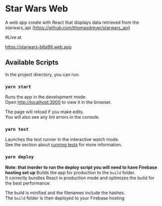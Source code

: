 # Star Wars Web

A web app create with React that displays data
retrieved from the starwars_api (https://github.com/thomasdreyer/starwars_api)

#Live at

https://starwars-b6a99.web.app

## Available Scripts

In the project directory, you can run:

### `yarn start`

Runs the app in the development mode.\
Open [http://localhost:3000](http://localhost:3000) to view it in the browser.

The page will reload if you make edits.\
You will also see any lint errors in the console.

### `yarn test`

Launches the test runner in the interactive watch mode.\
See the section about [running tests](https://facebook.github.io/create-react-app/docs/running-tests) for more information.

### `yarn deploy`

**Note: that inorder to run the deploy script you will need to have Firebase hosting set up**
Builds the app for production to the `build` folder.\
It correctly bundles React in production mode and optimizes the build for the best performance.

The build is minified and the filenames include the hashes.\
The `build` folder is then deployed to your Firebase hosting

